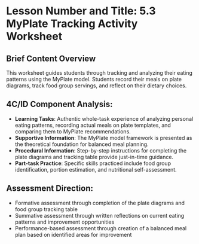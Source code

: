 # Lesson Number and Title: 5.3 MyPlate Tracking Activity Worksheet

## Brief Content Overview
This worksheet guides students through tracking and analyzing their eating patterns using the MyPlate model. Students record their meals on plate diagrams, track food group servings, and reflect on their dietary choices.

## 4C/ID Component Analysis:
- **Learning Tasks**: Authentic whole-task experience of analyzing personal eating patterns, recording actual meals on plate templates, and comparing them to MyPlate recommendations.
- **Supportive Information**: The MyPlate model framework is presented as the theoretical foundation for balanced meal planning.
- **Procedural Information**: Step-by-step instructions for completing the plate diagrams and tracking table provide just-in-time guidance.
- **Part-task Practice**: Specific skills practiced include food group identification, portion estimation, and nutritional self-assessment.

## Assessment Direction:
- Formative assessment through completion of the plate diagrams and food group tracking table
- Summative assessment through written reflections on current eating patterns and improvement opportunities
- Performance-based assessment through creation of a balanced meal plan based on identified areas for improvement